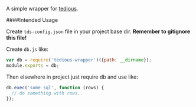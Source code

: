 A simple wrapper for [tedious](https://github.com/pekim/tedious).

####Intended Usage

Create `tds-config.json` file in your project base dir. **Remember to gitignore this file!**

Create `db.js` like:

```Javascript
var db = require('tedious-wrapper')({path: __dirname});
module.exports = db;
```

Then elsewhere in project just require db and use like:

```Javascript
db.exec('some sql', function (rows) {
  // do something with rows..
});
```
